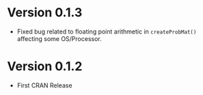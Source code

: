 # Version 0.1.3
 - Fixed bug related to floating point arithmetic in `createProbMat()` affecting some OS/Processor.

# Version 0.1.2
 - First CRAN Release

